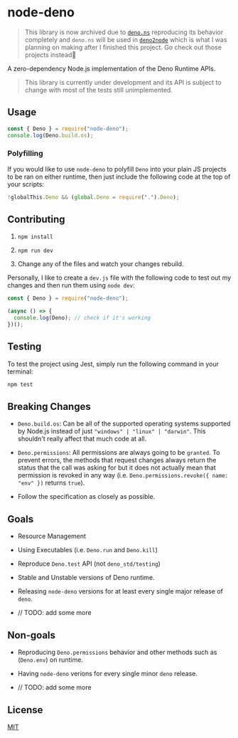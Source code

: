 # node-deno

> This library is now archived due to [`deno.ns`](https://www.npmjs.com/package/deno.ns) reproducing its behavior completely and `deno.ns` will be used in [`deno2node`](https://www.npmjs.com/package/deno2node) which is what I was planning on making after I finished this project. Go check out those projects instead🙂

A zero-dependency Node.js implementation of the Deno Runtime APIs.

> This library is currently under development and its API is subject to change with most of the tests still unimplemented.

## Usage

```ts
const { Deno } = require("node-deno");
console.log(Deno.build.os);
```

### Polyfilling

If you would like to use `node-deno` to polyfill `Deno` into your plain JS projects to be ran on either runtime, then just include the following code at the top of your scripts:

```js
!globalThis.Deno && (global.Deno = require(".").Deno);
```

## Contributing

1. `npm install`

2. `npm run dev`

3. Change any of the files and watch your changes rebuild.

Personally, I like to create a `dev.js` file with the following code to test out my changes and then run them using `node dev`:

```ts
const { Deno } = require("node-deno");

(async () => {
  console.log(Deno); // check if it's working
})();
```

## Testing

To test the project using Jest, simply run the following command in your terminal:

```bash
npm test
```

## Breaking Changes

- `Deno.build.os`: Can be all of the supported operating systems supported by Node.js instead of just `"windows" | "linux" | "darwin"`. This shouldn't really affect that much code at all.

- `Deno.permissions`: All permissions are always going to be `granted`. To prevent errors, the methods that request changes always return the status that the call was asking for but it does not actually mean that permission is revoked in any way (i.e. `Deno.permissions.revoke({ name: "env" })` returns `true`).

- Follow the specification as closely as possible.

## Goals

- Resource Management

- Using Executables (i.e. `Deno.run` and `Deno.kill`)

- Reproduce `Deno.test` API (not `deno_std/testing`)

- Stable and Unstable versions of Deno runtime.

- Releasing `node-deno` versions for at least every single major release of `deno`.

- // TODO: add some more

## Non-goals

- Reproducing `Deno.permissions` behavior and other methods such as (`Deno.env`) on runtime.

- Having `node-deno` verions for every single minor `deno` release.

- // TODO: add some more

## License

[MIT](./LICENSE)
